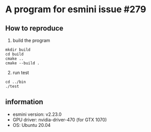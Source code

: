 # A program for esmini issue #279

## How to reproduce

1. build the program
```shell
mkdir build
cd build
cmake ..
cmake --build .
```

2. run test
```shell
cd ../bin
./test
```

## information

- esmini version: v2.23.0
- GPU driver: nvidia-driver-470 (for GTX 1070)
- OS: Ubuntu 20.04
